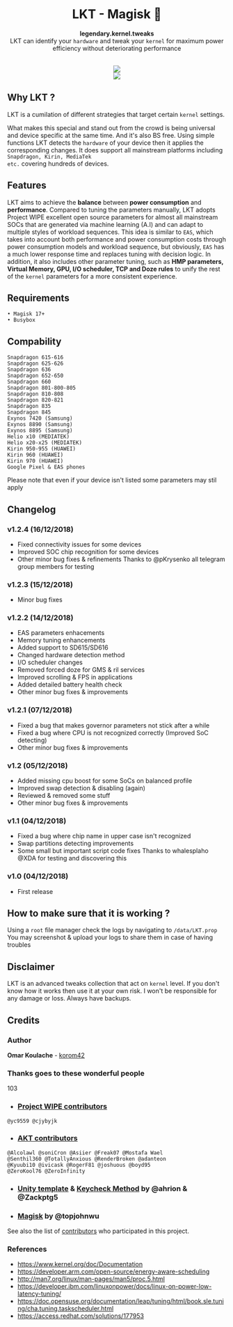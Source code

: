 <h1 align="center">LKT - Magisk 🏁</h1>

<div align="center">
  <strong>legendary.kernel.tweaks</strong>
</div>
<div align="center">
LKT can identify your <code>hardware</code> and tweak your <code>kernel</code> for maximum power efficiency without deteriorating performance
</div>
<br />
<p align="center">
 <a href="https://forum.xda-developers.com/apps/magisk/xz-lxt-1-0-insane-battery-life-12h-sot-t3700688"><img src="https://img.shields.io/badge/XDA-Thread-orange.svg"></a><br /><a href="https://t.me/LKT_XDA"><img src="https://img.shields.io/badge/Telegram-Channel-blue.svg"></a>
</p>
 
## Why LKT ?
LKT is a cumilation of different strategies that target certain <code>kernel</code> settings.

What makes this special and stand out from the crowd is being universal and device specific at the same time. And it's also BS free.
Using simple functions LKT detects the <code>hardware</code> of your device then it applies the corresponding changes. It does support all mainstream platforms including <code>Snapdragon, Kirin, MediaTek etc.</code> covering hundreds of devices.

## Features
LKT aims to achieve the **balance** between **power consumption** and **performance**.
Compared to tuning the parameters manually, LKT adopts Project WIPE excellent open source parameters for almost all mainstream SOCs that are generated via machine learning (A.I) and can adapt to multiple styles of workload sequences. This idea is similar to <code>EAS</code>, which takes into account both performance and power consumption costs through power consumption models and workload sequence, but obviously, <code>EAS</code> has a much lower response time and replaces tuning with decision logic. In addition, it also includes other parameter tuning, such as **HMP parameters, Virtual Memory, GPU, I/O scheduler, TCP and Doze rules** to unify the rest of the <code>kernel</code> parameters for a more consistent experience.

## Requirements
```
• Magisk 17+
• Busybox
```

## Compability
```
Snapdragon 615-616
Snapdragon 625-626
Snapdragon 636
Snapdragon 652-650
Snapdragon 660
Snapdragon 801-800-805
Snapdragon 810-808
Snapdragon 820-821
Snapdragon 835
Snapdragon 845
Exynos 7420 (Samsung)
Exynos 8890 (Samsung)
Exynos 8895 (Samsung)
Helio x10 (MEDIATEK)
Helio x20-x25 (MEDIATEK)
Kirin 950-955 (HUAWEI)
Kirin 960 (HUAWEI)
Kirin 970 (HUAWEI)
Google Pixel & EAS phones
```
Please note that even if your device isn't listed some parameters may stil apply

## Changelog
### v1.2.4 (16/12/2018)
- Fixed connectivity issues for some devices
- Improved SOC chip recognition for some devices
- Other minor bug fixes & refinements
 Thanks to @pKrysenko all telegram group members for testing

### v1.2.3 (15/12/2018)
- Minor bug fixes

### v1.2.2 (14/12/2018)
- EAS parameters enhacements
- Memory tuning enhancements
- Added support to SD615/SD616
- Changed hardware detection method
- I/O scheduler changes
- Removed forced doze for GMS & ril services
- Improved scrolling & FPS in applications
- Added detailed battery health check
- Other minor bug fixes & improvements

### v1.2.1 (07/12/2018)
- Fixed a bug that makes governor parameters not stick after a while
- Fixed a bug where CPU is not recognized correctly (Improved SoC detecting)
- Other minor bug fixes & improvements

### v1.2 (05/12/2018)
- Added missing cpu boost for some SoCs on balanced profile
- Improved swap detection & disabling (again)
- Reviewed & removed some stuff
- Other minor bug fixes & improvements

### v1.1 (04/12/2018)
- Fixed a bug where chip name in upper case isn't recognized
- Swap partitions detecting improvements
- Some small but important script code fixes
 Thanks to whalesplaho @XDA for testing and discovering this

### v1.0 (04/12/2018)
- First release

## How to make sure that it is working ?
Using a <code>root</code> file manager check the logs by navigating to `/data/LKT.prop`
You may screenshot & upload your logs to share them in case of having troubles

## Disclaimer
LKT is an advanced tweaks collection that act on `kernel` level. If you don't know how it works then use it at your own risk. I won't be responsible for any damage or loss. Always have backups.

## Credits
### Author
**Omar Koulache** - [korom42](https://github.com/korom42)

### Thanks goes to these wonderful people
103
- ### [Project WIPE contributors](https://github.com/yc9559/cpufreq-interactive-opt/tree/master/project/20180603-2) 
```
@yc9559 @cjybyjk
```
- ### [AKT contributors](https://github.com/mostafawael/OP5-AKT) 
```
@Alcolawl @soniCron @Asiier @Freak07 @Mostafa Wael 
@Senthil360 @TotallyAnxious @RenderBroken @adanteon  
@Kyuubi10 @ivicask @RogerF81 @joshuous @boyd95 
@ZeroKool76 @ZeroInfinity
```
- ### [Unity template](https://forum.xda-developers.com/android/software/module-audio-modification-library-t3579612) & [Keycheck Method](https://forum.xda-developers.com/android/software/guide-volume-key-selection-flashable-zip-t3773410) by @ahrion & @Zackptg5 

- ### [Magisk](https://github.com/topjohnwu/Magisk) by @topjohnwu

See also the list of [contributors](https://github.com/korom42/LKT/contributors) who participated in this project.

### References
- https://www.kernel.org/doc/Documentation
- https://developer.arm.com/open-source/energy-aware-scheduling
- http://man7.org/linux/man-pages/man5/proc.5.html
- https://developer.ibm.com/linuxonpower/docs/linux-on-power-low-latency-tuning/
- https://doc.opensuse.org/documentation/leap/tuning/html/book.sle.tuning/cha.tuning.taskscheduler.html
- https://access.redhat.com/solutions/177953
